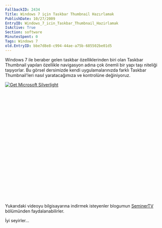 ```yaml
---
FallbackID: 2434
Title: Windows 7 için Taskbar Thumbnail Hazırlamak
PublishDate: 10/27/2009
EntryID: Windows_7_icin_Taskbar_Thumbnail_Hazirlamak
IsActive: True
Section: software
MinutesSpent: 0
Tags: Windows 7
old.EntryID: bbe7d8e8-c994-44ae-a75b-685502be01d5
---
```

Windows 7 ile beraber gelen taskbar özelliklerinden biri olan Taskbar
Thumbnail yapıları özellikle navigasyon adına çok önemli bir yapı taşı
niteliği taşıyorlar. Bu görsel dersimizde kendi uygulamalarınızda farklı
Taskbar Thumbnail'leri nasıl yaratacağımıza ve kontrolüne değiniyoruz.

<div style="width:512px;height:384px;">

[![Get Microsoft
Silverlight](http://go2.microsoft.com/fwlink/?LinkId=108181)](http://go2.microsoft.com/fwlink/?LinkID=124807)

</div>

Yukarıdaki videoyu bilgisayarına indirmek isteyenler blogumun
[SeminerTV](http://daron.yondem.com/tr/formatpage.aspx?path=seminertv.format.html#GorselDersler)
bölümünden faydalanabilirler.

İyi seyirler...



